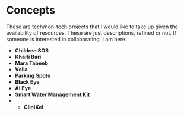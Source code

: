 # Concepts
These are tech/non-tech projects that I would like to take up given the availability of resources. These are just descriptions, refined or not. If someone is interested in collaborating, I am here.

- **Children SOS**
- **Khaiti Bari**
- **Mara Tabeeb**
- **Voila**
- **Parking Spots**
- **Black Eye**
- **AI Eye**
- **Smart Water Management Kit**
- - **CliniXel**

